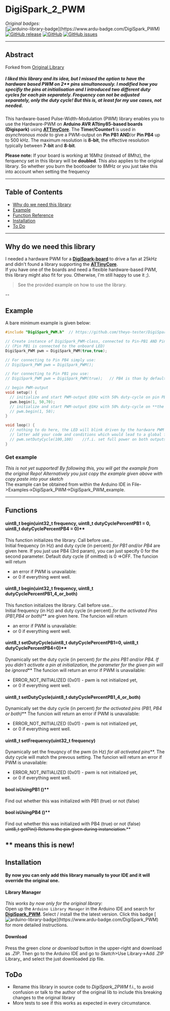 # DigiSpark_2_PWM
*Original badges:<br>*
[![arduino-library-badge](https://www.ardu-badge.com/badge/DigiSpark_PWM.svg?)](https://www.ardu-badge.com/DigiSpark_PWM)
[![GitHub release](https://img.shields.io/github/release/soylentOrange/DigiSpark_PWM.svg)](https://github.com/soylentOrange/DigiSpark_PWM/releases)
[![GitHub](https://img.shields.io/github/license/soylentOrange/DigiSpark_PWM)](https://github.com/soylentOrange/DigiSpark_PWM/blob/master/LICENSE)
[![GitHub issues](https://img.shields.io/github/issues/soylentOrange/DigiSpark_PWM)](https://github.com/soylentOrange/DigiSpark_PWM/issues)

---

## Abstract
Forked from [Original Library](https://github.com/soylentOrange/DigiSpark_PWM)
##### I liked this library and its idea, but I missed the option to have the hardware based PWM on ***2***** pins simultaneously. I modified how you specifiy the pins at initialisation and I introduced two different duty cycles for each pin separately. *Frequency can not be adjusted separately, only the duty cycle!* But this is, at least for my use cases, not needed.
This hardware-based Pulse-Width-Modulation (PWM) library enables you to use the Hardware-PWM on **Arduino AVR ATtiny85-based boards (Digispark)** using [**ATTinyCore**](https://github.com/SpenceKonde/ATTinyCore). The **Timer/Counter1** is used in _asynchronous mode_ to give a PWM-output on **Pin PB1** **AND**/or **Pin PB4** up to 500 kHz. The maximum resolution is **8-bit**, the effective resolution typically between **7-bit** and **8-bit**.

**Please note:** If your board is working at 16Mhz (instead of 8Mhz), the ferquency set in this library will be **doubled**. This also applies to the original library. So whether you burn the bootloader to 8MHz or you just take this into account when setting the frequency
 
---

## Table of Contents

* [Why do we need this library](#why-do-we-need-this-library)
* [Example](#example)
* [Function Reference](#functions)
* [Installation](#installation)
* [To Do](#todo)

---

## Why do we need this library

I needed a hardware PWM for a [**DigiSpark-board**](https://www.azdelivery.de/en/products/digispark-board) to drive a fan at 25kHz and didn't found a library supporting the [**ATTinyCore**](https://github.com/SpenceKonde/ATTinyCore).  
If you have one of the boards and need a flexible hardware-based PWM, this library might also fit for you. Otherwise, I'm still happy to use it ;).

> See the provided example on how to use the library.

--

## Example
A bare minimum example is given below:
```c++
#include "DigiSpark_PWM.h"  // https://github.com/theyo-tester/DigiSpark_2_PWM

// Create instance of DigiSpark_PWM-class, connected to Pin-PB1 AND Pin-PB4
// (Pin PB1 is connected to the onboard LED)
DigiSpark_PWM pwm = DigiSpark_PWM(true,true);

// For connecting to Pin PB4 simply use:
// DigiSpark_PWM pwm = DigiSpark_PWM();

// For connecting to Pin PB1 you use:
// DigiSpark_PWM pwm = DigiSpark_PWM(true);   // PB4 is than by default deactivated

// begin PWM-output
void setup() {
  // initialize and start PWM-output @1Hz with 50% duty-cycle on pin PB1 and 70% duty-cycle on pin PB4
  pwm.begin(1, 50,70);
  // initialize and start PWM-output @1Hz with 50% duty-cycle on **the activated pins (PB1, PB4 or both)**
  // pwm.begin(1, 50);
}

void loop() {
  // nothing to do here, the LED will blink driven by the hardware PWM
  // latter add your code and conditions which would lead to a global frequency and/or dutyCycle change;
  // pwm.setDutyCycle(100,100)    //f.i. set full power on both outputs
}
```

### Get example

*This is not yet supported! By following this, you will get the example from the original Repo! Alternatively you just copy the example given above with copy paste into your sketch*<br>
The example can be obtained from within the Arduino IDE in File->Examples->DigiSpark_PWM->DigiSpark_PWM_example.

---

## Functions
#### uint8_t begin(uint32_t frequency, uint8_t dutyCyclePercentPB1 = 0, uint8_t dutyCyclePercentPB4 = 0)**
This function initializes the library. Call before use...  
Initial frequency (in Hz) and duty cycle (in percent) *for PB1 and/or PB4* are given here. If you just use PB4 (3rd param), you can just specify 0 for the second parameter. 
Default duty cycle (if omitted) is 0 =>OFF.
The funcion will return 
* an error if PWM is unavailable:
* or 0 if everything went well.
#### uint8_t begin(uint32_t frequency, uint8_t dutyCyclePercentPB1_4_or_both) 
This function initializes the library. Call before use...  
Initial frequency (in Hz) and duty cycle (in percent) *for the activated Pins (PB1,PB4 or both)*** are given here.
The funcion will return 
* an error if PWM is unavailable:
* or 0 if everything went well.

#### uint8_t setDutyCycle(uint8_t dutyCyclePercentPB1=0, uint8_t dutyCyclePercentPB4=0)**
Dynamically set the duty cycle (in percent) *for the pins PB1 and/or PB4. If you didn't activate a pin at initialization, the parameter for the given pin will be ignored***
The funcion will return an error if PWM is unavailable:
* ERROR_NOT_INITIALIZED  (0x01) - pwm is not initialized yet,
* or 0 if everything went well.
#### uint8_t setDutyCycle(uint8_t dutyCyclePercentPB1_4_or_both) 
Dynamically set the duty cycle (in percent) *for the activated pins (PB1, PB4 or both)***
The funcion will return an error if PWM is unavailable:
* ERROR_NOT_INITIALIZED  (0x01) - pwm is not initialized yet,
* or 0 if everything went well.

#### uint8_t setFrequency(uint32_t frequency) 
Dynamically set the freuqncy of the pwm (in Hz) *for all activated pins***. The duty cycle will match the prevous setting.
The funcion will return an error if PWM is unavailable:
* ERROR_NOT_INITIALIZED  (0x01) - pwm is not initialized yet,
* or 0 if everything went well.
#### bool isUsingPB1 ()**
Find out whether this was initialized with PB1 (true) or not (false)
#### bool isUsingPB4 ()**
Find out whether this was initialized with PB4 (true) or not (false)<br>
~~uint8_t getPin()
Returns the pin given during instanciation.~~**


** means this is new!
---

## Installation
#### By now you can only add this library manually to your IDE and it will override the original one. 
#### Library Manager 
*This works by now only for the original library:*<br>
Open up the `Arduino Library Manager` in the Arduino IDE and search for [**DigiSpark_PWM**](https://github.com/soylentOrange/Forced-DigiSpark_PWM/). Select / install the the latest version. Click this badge [![arduino-library-badge](https://www.ardu-badge.com/badge/DigiSpark_PWM.svg?)](https://www.ardu-badge.com/DigiSpark_PWM) for more detailed instructions.

#### Download
Press the green _clone or download_ button in the upper-right and download as _.ZIP_. Then go to the Arduino IDE and go to _Sketch_>Use Library->Add .ZIP Library_ and select the just downloaded zip file.

## ToDo
* Rename this library in source code to *DigiSpark_2PWM* f.i., to avoid confusion or talk to the author of the original lib to include this breaking changes to the original library
* More tests to see if this works as expected in every circumstance.
